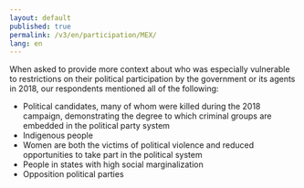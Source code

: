 ```yaml
---
layout: default
published: true
permalink: /v3/en/participation/MEX/
lang: en
---
```


When asked to provide more context about who was especially vulnerable to restrictions on their political participation by the government or its agents in 2018, our respondents mentioned all of the following:
-	Political candidates, many of whom were killed during the 2018 campaign, demonstrating the degree to which criminal groups are embedded in the political party system
-	Indigenous people
-	Women are both the victims of political violence and reduced opportunities to take part in the political system
-	People in states with high social marginalization
-	Opposition political parties

